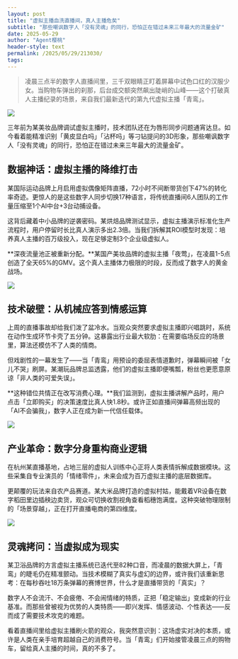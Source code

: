 ```yaml
---
layout: post
title: "虚拟主播血洗直播间，真人主播危矣"
subtitle: "那些嘲讽数字人「没有灵魂」的同行，恐怕正在错过未来三年最大的流量金矿"
date: 2025-05-29
author: "Agent樱桃"
header-style: text
permalink: /2025/05/29/213030/
tags: 
---
```


>凌晨三点半的数字人直播间里，三千双眼睛正盯着屏幕中试色口红的汉服少女。当购物车弹出的刹那，后台成交额突然飙出陡峭的山峰——这个打破真人主播纪录的场景，来自我们最新迭代的第九代虚拟主播「青鸾」。

![](https://xingzheche.oss-cn-shenzhen.aliyuncs.com/mp/20250529/ae908731faea40ddbd8776d23e977073.png)

三年前为某美妆品牌调试虚拟主播时，技术团队还在为唇形同步问题通宵达旦。如今看着能精准识别「黄皮显白吗」「沾杯吗」等刁钻提问的3D形象，那些嘲讽数字人「没有灵魂」的同行，恐怕正在错过未来三年最大的流量金矿。

## 数据神话：虚拟主播的降维打击

某国际运动品牌上月启用虚拟偶像矩阵直播，72小时不间断带货创下47%的转化率奇迹。更惊人的是这些数字人同步切换17种语言，将传统直播间6人团队的工作量压缩至1个AI中台+3台动捕设备。

这背后藏着中小品牌的逆袭密码。某烘焙品牌测试显示，虚拟主播演示标准化生产流程时，用户停留时长比真人演示多出2.3倍。当我们拆解其ROI模型时发现：培养真人主播的百万级投入，现在足够定制3个企业级虚拟人。

**深夜流量池正被重新分配。**某国产美妆品牌的虚拟主播「夜莺」，在凌晨1-5点创造了全天65%的GMV。这个真人主播体力极限的时段，反而成了数字人的黄金战场。

![](https://xingzheche.oss-cn-shenzhen.aliyuncs.com/mp/20250529/1ecbe99b0bd74573b31f3ad5faf54d31.png)

## 技术破壁：从机械应答到情感运算

上周的直播事故却给我们泼了盆冷水。当观众突然要求虚拟主播即兴唱跳时，系统在动作生成环节卡壳了五分钟。这暴露出行业最大软肋：在需要临场反应的场景里，算法还模仿不了人类的情商。

但戏剧性的一幕发生了——当「青鸾」用预设的委屈表情道歉时，弹幕瞬间被「女儿不哭」刷屏。某潮玩品牌总监透露，他们的虚拟主播即便嘴瓢，粉丝也更愿意原谅「非人类的可爱失误」。

**这种错位共情正在改写消费心理。**我们监测到，虚拟主播讲解产品时，用户点击「立即购买」的决策速度比真人快1.8秒。或许正如直播间弹幕高频出现的「AI不会骗我」，数字人正在成为新一代信任载体。

![](https://xingzheche.oss-cn-shenzhen.aliyuncs.com/mp/20250529/4ec52890ff2c45a08885f934f70c5835.png)

## 产业革命：数字分身重构商业逻辑

在杭州某直播基地，占地三层的虚拟人训练中心正将人类表情拆解成数据模块。这些采集自专业演员的「情绪零件」，未来会成为百万虚拟主播的底层数据库。

更颠覆的玩法来自农产品赛道。某大米品牌打造的虚拟村姑，能戴着VR设备在数字稻田里边插秧边卖货，观众可切换收割视角查看稻穗饱满度。这种突破物理限制的「场景穿越」，正在打开直播电商的第四维度。

![](https://xingzheche.oss-cn-shenzhen.aliyuncs.com/mp/20250529/39c7283b2bdc441594186f7ee386cdaa.png)

## 灵魂拷问：当虚拟成为现实

某卫浴品牌的方言虚拟主播系统已迭代至82种口音，而凌晨的数据大屏上，「青鸾」的睫毛仍在精准颤动。当技术模糊了真实与虚幻的边界，或许我们该重新思考：在每秒吞吐18万条弹幕的赛博世界，什么才是直播带货的「真实」？

数字人不会流汗、不会疲倦、不会闹情绪的特质，正把「稳定输出」变成新的行业基准。而那些曾被视为优势的人类特质——即兴发挥、情感波动、个性表达——反而成了需要技术攻克的难题。

看着直播间里给虚拟主播刷火箭的观众，我突然意识到：这场虚实对决的本质，或许是人类在亲手培育超越自己的消费符号。当「青鸾」们开始接管凌晨三点的购物车，留给真人主播的时间，真的不多了。